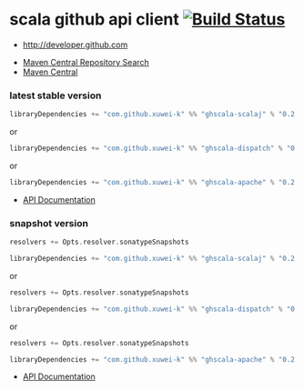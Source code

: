 # scala github api client [![Build Status](https://secure.travis-ci.org/xuwei-k/ghscala.png)](http://travis-ci.org/xuwei-k/ghscala)

* http://developer.github.com


- [Maven Central Repository Search](http://search.maven.org/#search%7Cga%7C1%7Cg%3A%22com.github.xuwei-k%22%20AND%20a%3A%22ghscala_2.10%22)
- [Maven Central](http://repo1.maven.org/maven2/com/github/xuwei-k/ghscala_2.10/)


### latest stable version

```scala
libraryDependencies += "com.github.xuwei-k" %% "ghscala-scalaj" % "0.2.5"
```

or

```scala
libraryDependencies += "com.github.xuwei-k" %% "ghscala-dispatch" % "0.2.5"
```

or

```scala
libraryDependencies += "com.github.xuwei-k" %% "ghscala-apache" % "0.2.5"
```

- [API Documentation](https://oss.sonatype.org/service/local/repositories/releases/archive/com/github/xuwei-k/ghscala-core_2.10/0.2.5/ghscala-core_2.10-0.2.5-javadoc.jar/!/index.html)


### snapshot version

```scala
resolvers += Opts.resolver.sonatypeSnapshots

libraryDependencies += "com.github.xuwei-k" %% "ghscala-scalaj" % "0.2.5-SNAPSHOT"
```

or

```scala
resolvers += Opts.resolver.sonatypeSnapshots

libraryDependencies += "com.github.xuwei-k" %% "ghscala-dispatch" % "0.2.5-SNAPSHOT"
```

or

```scala
resolvers += Opts.resolver.sonatypeSnapshots

libraryDependencies += "com.github.xuwei-k" %% "ghscala-apache" % "0.2.5-SNAPSHOT"
```

- [API Documentation](https://oss.sonatype.org/service/local/repositories/snapshots/archive/com/github/xuwei-k/ghscala_2.10/0.2.5-SNAPSHOT/ghscala_2.10-0.2.5-SNAPSHOT-javadoc.jar/!/index.html)


